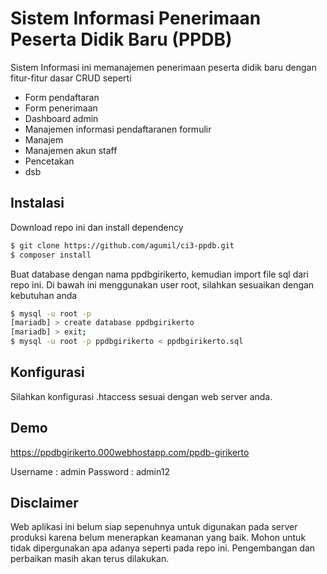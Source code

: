 # Sistem Informasi Penerimaan Peserta Didik Baru (PPDB)

Sistem Informasi ini memanajemen penerimaan peserta didik baru dengan fitur-fitur dasar CRUD seperti
* Form pendaftaran
* Form penerimaan
* Dashboard admin
* Manajemen informasi pendaftaranen formulir
* Manajem
* Manajemen akun staff
* Pencetakan
* dsb

## Instalasi

Download repo ini dan install dependency
```sh
$ git clone https://github.com/agumil/ci3-ppdb.git
$ composer install
```

Buat database dengan nama ppdbgirikerto, kemudian import file sql dari repo ini.
Di bawah ini menggunakan user root, silahkan sesuaikan dengan kebutuhan anda
```sh
$ mysql -u root -p
[mariadb] > create database ppdbgirikerto
[mariadb] > exit;
$ mysql -u root -p ppdbgirikerto < ppdbgirikerto.sql
```

## Konfigurasi

Silahkan konfigurasi .htaccess sesuai dengan web server anda.

## Demo

https://ppdbgirikerto.000webhostapp.com/ppdb-girikerto

Username : admin
Password : admin12

## Disclaimer

Web aplikasi ini belum siap sepenuhnya untuk digunakan pada server produksi karena belum menerapkan keamanan yang baik. Mohon untuk tidak dipergunakan apa adanya seperti pada repo ini. Pengembangan dan perbaikan masih akan terus dilakukan.
